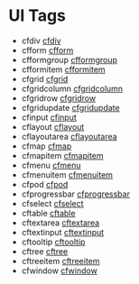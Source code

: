 # UI Tags

- cfdiv [cfdiv](../tags/cfdiv.md)
- cfform [cfform](../tags/cfform.md)
- cfformgroup [cfformgroup](../tags/cfformgroup.md)
- cfformitem [cfformitem](../tags/cfformitem.md)
- cfgrid [cfgrid](../tags/cfgrid.md)
- cfgridcolumn [cfgridcolumn](../tags/cfgridcolumn.md)
- cfgridrow [cfgridrow](../tags/cfgridrow.md)
- cfgridupdate [cfgridupdate](../tags/cfgridupdate.md)
- cfinput [cfinput](../tags/cfinput.md)
- cflayout [cflayout](../tags/cflayout.md)
- cflayoutarea [cflayoutarea](../tags/cflayoutarea.md)
- cfmap [cfmap](../tags/cfmap.md)
- cfmapitem [cfmapitem](../tags/cfmapitem.md)
- cfmenu [cfmenu](../tags/cfmenu.md)
- cfmenuitem [cfmenuitem](../tags/cfmenuitem.md)
- cfpod [cfpod](../tags/cfpod.md)
- cfprogressbar [cfprogressbar](../tags/cfprogressbar.md)
- cfselect [cfselect](../tags/cfselect.md)
- cftable [cftable](../tags/cftable.md)
- cftextarea [cftextarea](../tags/cftextarea.md)
- cftextinput [cftextinput](../tags/cftextinput.md)
- cftooltip [cftooltip](../tags/cftooltip.md)
- cftree [cftree](../tags/cftree.md)
- cftreeitem [cftreeitem](../tags/cftreeitem.md)
- cfwindow [cfwindow](../tags/cfwindow.md)
